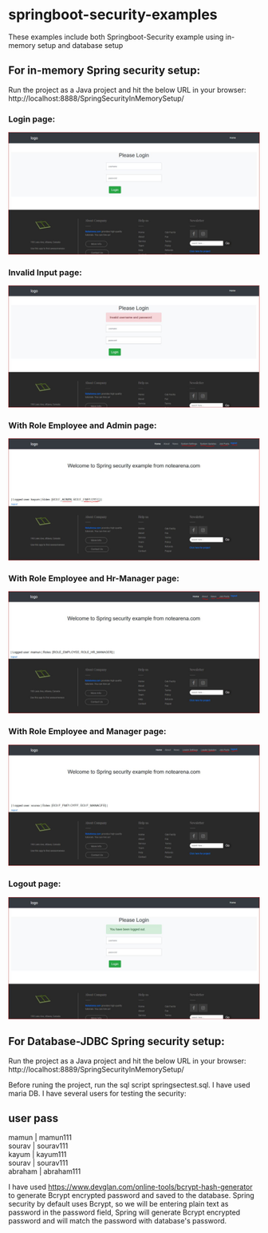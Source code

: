 # springboot-security-examples
These examples include both Springboot-Security example using in-memory setup and database setup
## For in-memory Spring security setup:
Run the project as a Java project and hit the below URL in your browser:<br>
http://localhost:8888/SpringSecurityInMemorySetup/

### Login page:
![loginpage](https://github.com/Md-MamunAbdulKayum/springboot-security-examples/blob/master/img/in-memory/loginpage.JPG)

### Invalid Input page:
![invalidinput](https://github.com/Md-MamunAbdulKayum/springboot-security-examples/blob/master/img/in-memory/invalidInput.JPG)

### With Role Employee and Admin page:
![emaployeeandadmin](https://github.com/Md-MamunAbdulKayum/springboot-security-examples/blob/master/img/in-memory/withRoleEmployeeAndAdmin.JPG)

### With Role Employee and Hr-Manager page:
![emaployeeandadmin](https://github.com/Md-MamunAbdulKayum/springboot-security-examples/blob/master/img/in-memory/withRoleEmployeeAndHrManager.JPG)

### With Role Employee and Manager page:
![withRoleEmployeeAndManager](https://github.com/Md-MamunAbdulKayum/springboot-security-examples/blob/master/img/in-memory/withRoleEmployeeAndManager.JPG)

### Logout page:
![logoutpage](https://github.com/Md-MamunAbdulKayum/springboot-security-examples/blob/master/img/in-memory/logout.JPG)

## For Database-JDBC Spring security setup:
Run the project as a Java project and hit the below URL in your browser:<br>
http://localhost:8889/SpringSecurityInMemorySetup/

Before runing the project, run the sql script springsectest.sql. I have used maria DB.
I have several users for testing the security:

## user             pass <br>
mamun      |        mamun111 <br>
sourav     |        sourav111 <br>
kayum      |        kayum111 <br>
sourav     |        sourav111 <br>
abraham    |        abraham111 <br>

I have used https://www.devglan.com/online-tools/bcrypt-hash-generator  to generate Bcrypt encrypted password and saved to the database. Spring security by default uses Bcrypt, so we will be entering plain text as password in the password field, Spring will generate Bcrypt encrypted password and will match the password with database's password. 

